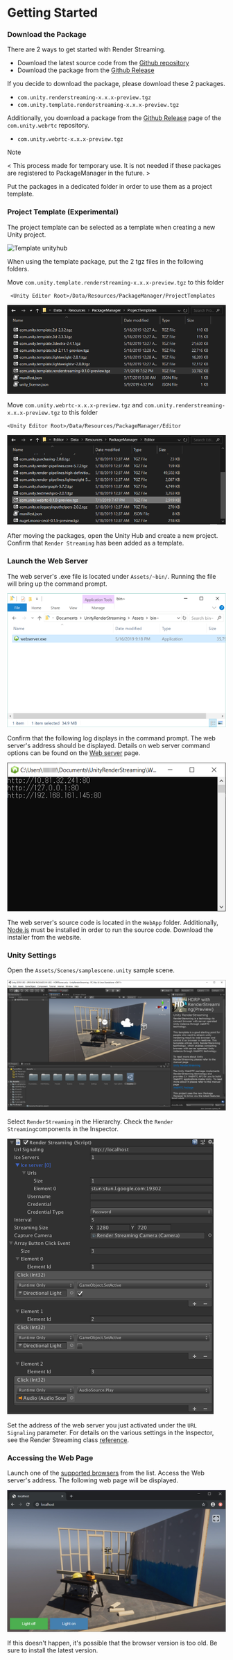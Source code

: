 # Getting Started

### Download the Package

There are 2 ways to get started with Render Streaming.

- Download the latest source code from the [Github repository](https://github.com/Unity-Technologies/UnityRenderStreaming)
- Download the package from the [Github Release](https://github.com/Unity-Technologies/UnityRenderStreaming/releases) 

If you decide to download the package, please download these 2 packages. 

- `com.unity.renderstreaming-x.x.x-preview.tgz`
- `com.unity.template.renderstreaming-x.x.x-preview.tgz`

Additionally, you download a package from the [Github Release](https://github.com/Unity-Technologies/com.unity.webrtc/releases) page of the `com.unity.webrtc` repository.

- `com.unity.webrtc-x.x.x-preview.tgz`

> [!NOTE]
> < This process made for temporary use. It is not needed if these packages are registered to PackageManager in the future. >

Put the packages in a dedicated folder in order to use them as a project template.

### Project Template (Experimental)

The project template can be selected as a template when creating a new Unity project. 

![Template unityhub](../images/template_in_unityhub.png)

When using the template package, put the 2 tgz files in the following folders. 

Move `com.unity.template.renderstreaming-x.x.x-preview.tgz` to this folder

```
 <Unity Editor Root>/Data/Resources/PackageManager/ProjectTemplates
```

![Install Render Streaming package](../images/install_renderstreaming_package.png)

Move `com.unity.webrtc-x.x.x-preview.tgz` and `com.unity.renderstreaming-x.x.x-preview.tgz` to this folder

```
<Unity Editor Root>/Data/Resources/PackageManager/Editor
```

![Install WebRTC package](../images/install_webrtc_package.png)

After moving the packages, open the Unity Hub and create a new project. Confirm that `Render Streaming` has been added as a template. 

### Launch the Web Server

The web server's .exe file is located under `Assets/~bin/`. Running the file will bring up the command prompt. 

![Launch webserver explorer](../images/launch_webserver_explorer.png)

Confirm that the following log displays in the command prompt. The web server's address should be displayed. Details on web  server command options can be found on the [Web server](webserver_EN.md) page.

![Launch webserver cmd](../images/launch_webserver_cmd.png)

The web server's source code is located in the `WebApp` folder. Additionally, [Node.js](https://nodejs.org) must be installed in order to run the source code. Download the installer from the website.

### Unity Settings

Open the `Assets/Scenes/samplescene.unity` sample scene.

![HDRP scene](../images/hdrpscene.png)

Select `RenderStreaming` in the Hierarchy. Check the `Render Streaming`components in the Inspector. 

![Render Streaming inspector](../images/renderstreaming_inspector.png)

Set the address of the web server you just activated under the `URL Signaling` parameter. For details on the various settings in the Inspector, see the Render Streaming class [reference](class-renderstreaming.md). 

### Accessing the Web Page

Launch one of the [supported browsers](../index.md) from the list. 
Access the Web server's address. The following web page will be displayed. 

![Browser HDRP scene](../images/browser_hdrpscene.png)

If this doesn't happen, it's possible that the browser version is too old. Be sure to install the latest version. 

